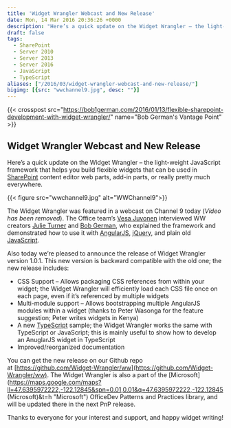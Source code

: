 ```yaml
---
title: 'Widget Wrangler Webcast and New Release'
date: Mon, 14 Mar 2016 20:36:26 +0000
description: "Here’s a quick update on the Widget Wrangler – the light-weight JavaScript framework that helps you build flexible widgets that can be used in SharePoint content editor web parts, add-in parts, or really pretty much everywhere."
draft: false
tags: 
  - SharePoint
  - Server 2010
  - Server 2013
  - Server 2016
  - JavaScript
  - TypeScript
aliases: ["/2016/03/widget-wrangler-webcast-and-new-release/"]
bigimg: [{src: "wwchannel9.jpg", desc: ""}]
---
```


{{< crosspost src="https://bob1german.com/2016/01/13/flexible-sharepoint-development-with-widget-wrangler/" name="Bob German's Vantage Point" >}}

## Widget Wrangler Webcast and New Release

Here’s a quick update on the Widget Wrangler – the light-weight JavaScript framework that helps you build flexible widgets that can be used in [SharePoint](https://sharepoint.microsoft.com "Microsoft SharePoint") content editor web parts, add-in parts, or really pretty much everywhere.

{{< figure src="wwchannel9.jpg" alt="WWChannel9">}}

The Widget Wrangler was featured in a webcast on Channel 9 today (_Video has been removed_). The Office team’s [Vesa Juvonen](https://twitter.com/vesajuvonen) interviewed WW creators [Julie Turner](https://twitter.com/jfj1997) and [Bob German](https://twitter.com/Bob1German), who explained the framework and demonstrated how to use it with [AngularJS](https://angularjs.org/ "AngularJS"), [jQuery](https://jquery.com "JQuery"), and plain old [JavaScript](https://en.wikipedia.org/wiki/JavaScript "JavaScript").

Also today we’re pleased to announce the release of Widget Wrangler version 1.0.1. This new version is backward compatible with the old one; the new release includes:

* CSS Support – Allows packaging CSS references from within your widget; the Widget Wrangler will efficiently load each CSS file once on each page, even if it’s referenced by multiple widgets
* Multi-module support – Allows bootstrapping multiple AngularJS modules within a widget (thanks to Peter Wasonga for the feature suggestion; Peter writes widgets in Kenya)
* A new [TypeScript](https://www.typescriptlang.org/ "TypeScript") sample; the Widget Wrangler works the same with TypeScript or JavaScript; this is mainly useful to show how to develop an AnuglarJS widget in TypeScript
* Improved/reorganized documentation

You can get the new release on our Github repo at [https://github.com/Widget-Wrangler/ww](https://github.com/Widget-Wrangler/ww). The Widget Wrangler is also a part of the [Microsoft](<https://maps.google.com/maps?ll=47.6395972222,-122.12845&spn=0.01,0.01&q=47.6395972222,-122.12845> (Microsoft)&t=h "Microsoft") OfficeDev Patterns and Practices library, and will be updated there in the next PnP release.

Thanks to everyone for your interest and support, and happy widget writing!
